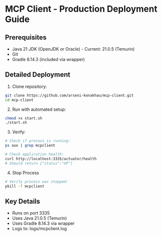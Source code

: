 # MCP Client - Production Deployment Guide

## Prerequisites
- Java 21 JDK (OpenJDK or Oracle) - Current: 21.0.5 (Temurin)
- Git
- Gradle 8.14.3 (included via wrapper)


## Detailed Deployment

1. Clone repository:
```bash
git clone https://github.com/arseni-konakhau/mcp-client.git
cd mcp-client
```

2. Run with automated setup:
```bash
chmod +x start.sh
./start.sh
```

3. Verify:
```bash
# Check if process is running:
ps aux | grep mcpclient

# Check application health:
curl http://localhost:3335/actuator/health
# Should return {"status":"UP"}
```

4. Stop Process
```bash
# Verify process was stopped:
pkill -f mcpclient
```


## Key Details
- Runs on port 3335
- Uses Java 21.0.5 (Temurin)
- Uses Gradle 8.14.3 via wrapper
- Logs to: logs/mcpclient.log

